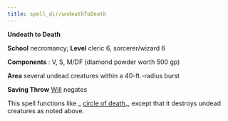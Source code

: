 ```yaml
---
title: spell_dir/undeathToDeath
---
```

 **Undeath to Death**

**School** necromancy; **Level** cleric 6, sorcerer/wizard 6

**Components** : V, S, M/DF (diamond powder worth 500 gp)

**Area** several undead creatures within a 40-ft.-radius burst

**Saving Throw** [Will](../combat#_will) negates

This spell functions like _ [circle of death](circleOfDeath#_circle-of-death)_, except that it destroys undead creatures as noted above.

